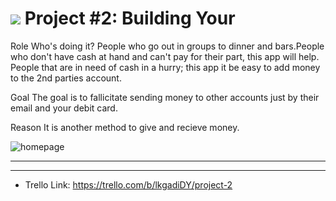 # ![](https://ga-dash.s3.amazonaws.com/production/assets/logo-9f88ae6c9c3871690e33280fcf557f33.png) Project #2: Building Your 

Role
Who's doing it?
People who go out in groups to dinner and bars.People who don't have cash at hand and can't pay for their part, this app will help. People that are in need of cash in a hurry; this app it be easy to add money to the 2nd parties account.


Goal
The goal is to fallicitate sending money to other accounts just by their email and your debit card.

Reason
It is another method to give and recieve money. 

![homepage](https://i.imgur.com/akRE7hD.jpg)
_______________________________________________________________________


__________________________________________________________________________

 - Trello Link: https://trello.com/b/lkgadiDY/project-2
